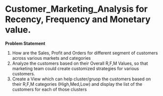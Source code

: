 # Customer_Marketing_Analysis for Recency, Frequency and Monetary value.

**Problem Statement**
1. How are the Sales, Profit and Orders for different segment of customers across various markets and categories </br>
2. Analyze the customers based on their Overall R,F,M Values, so that marketing team could create customized strategies for various customers. </br>
3. Create a View which can help cluster/gruop the customers based on their R,F,M categories (High,Med,Low) and display the list of the customers for each of those clusters

